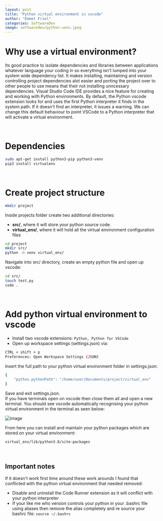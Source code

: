 ```yaml
---
layout: post
title: "Python virtual environment in vscode"
author: "Emmet Friel"
categories: SoftwareDev
image: softwaredev/python-venv.jpeg
---
```


# Why use a virtual environment?
Its good practice to isolate dependencies and libraries between applications whatever language your coding in so everything isn't lumped into your system wide dependency list. It makes installing, maintaining and version controlling project dependencies alot easier and porting the project over to other people to use means that their not installing unncessary dependencies. Visual Studio Code IDE provides a nice feature for creating and working with Python environments. By default, the Python vscode extension looks for and uses the first Python interpreter it finds in the system path. If it doesn't find an interpreter, it issues a warning. We can change this default behaviour to point VSCode to a Python interpreter that will activate a virtual environment.

<br>

# Dependencies

```bash
sudo apt-get install python3-pip python3-venv
pip3 install virtualenv
```
<br>

# Create project structure 

```bash
mkdir project
```

Inside projects folder create two additional directories:
- **src/**,  where it will store your python source code.
- **virtual_env/**, where it will hold all the virtual environment configuration files

```bash
cd project
mkdir src/
python -m venv virtual_env/
```
Navigate into src/ directory, create an empty python file and open up vscode:

```bash
cd src/
touch test.py
code .
```
<br>

# Add python virtual environment to vscode

- Install two vscode extensions: ```Python, Python for VSCode```
- Open up workspace settings (settings.json) via:

```bash
CTRL + shift + p
Preferences: Open Workspace Settings (JSON)
```
Insert the full path to your python virtual environment folder in settings.json:

```bash
{ 
    "python.pythonPath": "/home/user/Documents/project/virtual_env" 
}
```
Save and exit settings.json. <br>
If you have terminals open on vscode then close them all and open a new terminal. You should see vscode automatically recognising your python virtual environment in the terminal as seen below:

![image]({{site.github.url}}/assets/img/softwaredev/python-venv.png)
<br>

From here you can install and maintain your python packages which are stored on your virtual environment:

```bash
virtual_env/lib/python3.8/site-packages
```
<br>

## Important notes

If it doesn't work first time around these work arounds I found that conflicted with the python virtual environment that needed removed:

- Disable and uninstall the Code Runner extension as it will conflict with your python interpreter
- If your like me who version controls your python in your .bashrc file using aliases then remove the alias completely and re source your bashrc file: ```source ~/.bashrc```